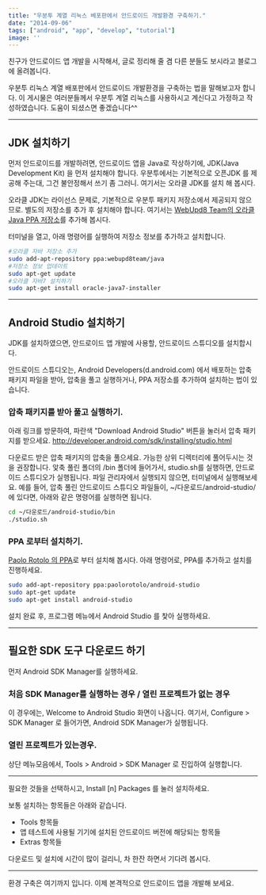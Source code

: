 ```yaml
---
title: "우분투 계열 리눅스 베포판에서 안드로이드 개발환경 구축하기."
date: "2014-09-06"
tags: ["android", "app", "develop", "tutorial"]
image: ''
---
```


친구가 안드로이드 앱 개발을 시작해서, 글로 정리해 줄 겸 다른 분들도 보시라고 블로그에 올려봅니다.

우분투 리눅스 계열 배포판에서 안드로이드 개발환경을 구축하는 법을 말해보고자 합니다.
이 게시물은 여러분들께서 우분투 계열 리눅스를 사용하시고 계신다고 가정하고 작성하였습니다.
도움이 되셨스면 좋겠습니다^^

---

## JDK 설치하기

먼저 안드로이드를 개발하려면, 안드로이드 앱을 Java로 작상하기에, JDK(Java Development Kit) 을 먼저 설치해야 합니다.
우분투에서는 기본적으로 오픈JDK 를 제공해 주는대, 그건 불안정해서 쓰기 좀 그러니. 여기서는 오라클 JDK를 설치 해 봅시다.

오라클 JDK는 라이선스 문제로, 기본적으로 우분투 패키지 저장소에서 제공되지 않으므로. 별도의 저장소를 추가 후 설치해야 합니다.
여기서는 <a href="https://launchpad.net/~webupd8team/+archive/ubuntu/java">WebUpd8 Team의 오라클 Java PPA 저장소</a>를 추가해 봅시다.

터미널을 열고, 아래 명령어를 실행하여 저장소 정보를 추가하고 설치합니다.
```bash
#오라클 자바 저장소 추가
sudo add-apt-repository ppa:webupd8team/java
#저장소 정보 업데이트
sudo apt-get update
#오라클 자바7 설치하기
sudo apt-get install oracle-java7-installer
```

---

## Android Studio 설치하기

JDK를 설치하였으면, 안드로이드 앱 개발에 사용할, 안드로이드 스튜디오를 설치합시다.

안드로이드 스튜디오는, Android Developers(d.android.com) 에서 배포하는 압축 패키지 파일을 받아, 압축을 풀고 실행하거나,
PPA 저장소를 추가하여 설치하는 법이 있습니다.

### 압축 패키지를 받아 풀고 실행하기.

아래 링크를 방문하여, 파란색 "Download Android Studio" 버튼을 눌러서 압축 패키지를 받으세요.
<a href="http://developer.android.com/sdk/installing/studio.html">http://developer.android.com/sdk/installing/studio.html</a>

다운로드 받은 압축 패키지의 압축을 풀으세요. 가능한 상위 디렉터리에 풀어두시는 것을 권장합니다.
앛축 풀린 폴더의 /bin 폴더에 들어가서, studio.sh를 실행하면, 안드로이드 스튜디오가 실행됩니다.
파일 관리자에서 실행되지 않으면, 터미널에서 실행해보세요.
예를 들어, 압축 풀린 안드로이드 스튜디오 파일들이, ~/다운로드/android-studio/ 에 있다면, 아래와 같은 명령어를 실행하면 됩니다.

```bash
cd ~/다운로드/android-studio/bin
./studio.sh
```

### PPA 로부터 설치하기.

<a href="https://launchpad.net/~paolorotolo/+archive/ubuntu/android-studio">Paolo Rotolo 의 PPA</a>로 부터 설치해 봅시다.
아래 명령어로, PPA를 추가하고 설치를 진행하세요.

```bash
sudo add-apt-repository ppa:paolorotolo/android-studio
sudo apt-get update
sudo apt-get install android-studio
```

설치 완료 후, 프로그램 메뉴에서 Android Studio 를 찿아 실행하세요.

---

## 필요한 SDK 도구 다운로드 하기

먼저 Android SDK Manager를 실행하세요.

### 처음 SDK Manager를 실행하는 경우 / 열린 프로젝트가 없는 경우

이 경우에는, Welcome to Android Studio 화면이 나옵니다.
여기서, Configure > SDK Manager 로 들어가면, Android SDK Manager가 실행됩니다.

### 열린 프로젝트가 있는경우.

상단 메뉴모음에서, Tools > Android > SDK Manager 로 진입하여 실행합니다.

---

필요한 것들을 선택하시고, Install [n] Packages 를 눌러 설치하세요.

보통 설치하는 항목들은 아래와 같습니다.

* Tools 항목들
* 앱 테스트에 사용될 기기에 설치된 안드로이드 버전에 해당되는 항목들
* Extras 항목들

다운로드 및 설치에 시간이 많이 걸리니, 차 한잔 하면서 기다려 봅시다.

---

환경 구축은 여기까지 입니다. 이제 본격적으로 안드로이드 앱을 개발해 보세요.
